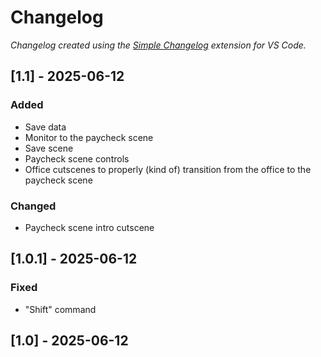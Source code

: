 # Changelog

*Changelog created using the [Simple Changelog](https://marketplace.visualstudio.com/items?itemName=tobiaswaelde.vscode-simple-changelog) extension for VS Code.*

## [1.1] - 2025-06-12
### Added
- Save data
- Monitor to the paycheck scene
- Save scene
- Paycheck scene controls
- Office cutscenes to properly (kind of) transition from the office to the paycheck scene

### Changed
- Paycheck scene intro cutscene


## [1.0.1] - 2025-06-12
### Fixed
- "Shift" command


## [1.0] - 2025-06-12